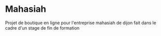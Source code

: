# Mahasiah

Projet de boutique en ligne pour l'entreprise mahasiah de dijon fait dans le cadre d'un stage de fin de formation
